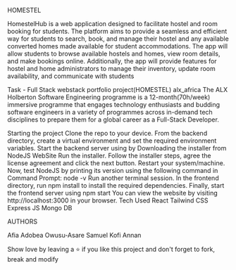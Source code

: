HOMESTEL

HomestelHub is a web application designed to facilitate hostel and room booking for students. The platform aims to provide a seamless and efficient way for students to search, book, and manage their hostel and any available converted homes made available for student accommodations. The app will allow students to browse available hostels and homes, view room details, and make bookings online. Additionally, the app will provide features for hostel and home administrators to manage their inventory, update room availability, and communicate with students

Task - Full Stack webstack portfolio project(HOMESTEL)
alx_africa
The ALX Holberton Software Engineering programme is a 12-month(70h/week) immersive programme that engages technology enthusiasts and budding software engineers in a variety of programmes across in-demand tech disciplines to prepare them for a global career as a Full-Stack Developer.

Starting the project
Clone the repo to your device.
From the backend directory, create a virtual environment and set the required environment variables.
Start the backend server using by Downloading the installer from NodeJS WebSite
Run the installer.
Follow the installer steps, agree the license agreement and click the next button.
Restart your system/machine.
Now, test NodeJS by printing its version using the following command in Command Prompt:
node -v
Run another terminal session. In the frontend directory, run npm install to install the required dependencies.
Finally, start the frontend server using npm start
You can view the website by visiting http://localhost:3000 in your browser.
Tech Used
React Tailwind CSS Express JS Mongo DB

AUTHORS

Afia Adobea Owusu-Asare
Samuel Kofi Annan

Show love by leaving a ⭐️ if you like this project and don't forget to fork, break and modify

